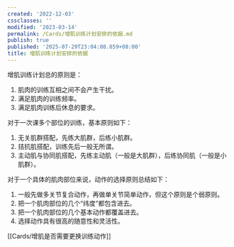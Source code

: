```yaml
---
created: '2022-12-03'
cssclasses: ''
modified: '2023-03-14'
permalink: /Cards/增肌训练计划安排的依据.md
publish: true
published: '2025-07-29T23:04:08.859+08:00'
title: 增肌训练计划安排的依据
---
```

增肌训练计划总的原则是：

1. 肌肉的训练互相之间不会产生干扰。
2. 满足肌肉的训练频率。
3. 满足肌肉训练后休息的要求。

对于一次课多个部位的训练，基本原则如下：

1. 无关肌群搭配，先练大肌群，后练小肌群。
2. 拮抗肌搭配，训练先后一般无所谓。
3. 主动肌与协同肌搭配，先练主动肌（一般是大肌群），后练协同肌（一般是小肌群）。

对于一个具体的肌肉部位来说，动作的选择原则总结如下：

1. 一般先做多关节复合动作，再做单关节简单动作，但这个原则是个弱原则。
2. 把一个肌肉部位的几个“纬度”都包含进去。
3. 把一个肌肉部位的几个基本动作都覆盖进去。
4. 选择动作具有很高的随意性和灵活性。

[[Cards/增肌是否需要更换训练动作]]